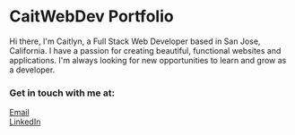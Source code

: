 # CaitWebDev Portfolio

Hi there, I'm Caitlyn, a Full Stack Web Developer based in San Jose, California. I have a passion for creating beautiful, functional websites and applications. I'm always looking for new opportunities to learn and grow as a developer.

### Get in touch with me at:

[Email](mailto:caitlyn6633@gmail.com)  
[LinkedIn](https://www.linkedin.com/in/caitlyn6633/)
